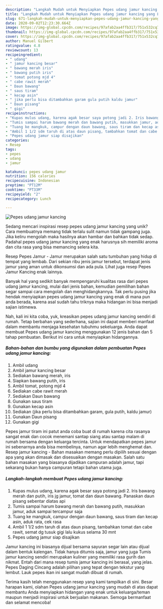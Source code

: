 ```yaml
---
description: "Langkah Mudah untuk Menyiapkan Pepes udang jamur kancing yang Lezat Sekali"
title: "Langkah Mudah untuk Menyiapkan Pepes udang jamur kancing yang Lezat Sekali"
slug: 671-langkah-mudah-untuk-menyiapkan-pepes-udang-jamur-kancing-yang-lezat-sekali
date: 2020-09-02T12:23:30.664Z
image: https://img-global.cpcdn.com/recipes/97afab2aa4ffb317/751x532cq70/pepes-udang-jamur-kancing-foto-resep-utama.jpg
thumbnail: https://img-global.cpcdn.com/recipes/97afab2aa4ffb317/751x532cq70/pepes-udang-jamur-kancing-foto-resep-utama.jpg
cover: https://img-global.cpcdn.com/recipes/97afab2aa4ffb317/751x532cq70/pepes-udang-jamur-kancing-foto-resep-utama.jpg
author: Manuel Gilbert
ratingvalue: 4.8
reviewcount: 13
recipeingredient:
- " udang"
- " jamur kancing besar"
- " bawang merah iris"
- " bawang putih iris"
- " tomat potong mjd 4"
- " cabe rawit merah"
- " Daun bawang"
- " saus tiram"
- " kecap asin"
- " jika perlu bisa ditambahkan garam gula putih kaldu jamur"
- " Daun pisang"
- " gigi"
recipeinstructions:
- "Kupas mulus udang, karena agak besar saya potong jadi 2. Iris bawang merah dan putih, iris jg jamur, tomat dan daun bawang. Panaskan daun pisang sebentar diatas api"
- "Tumis sampai harum bawang merah dan bawang putih, masukkan jamur, aduk sampai tercampur saja"
- "Tuang ke mangkuk, campur dengan daun bawang, saus tiram dan kecap asin, aduk rata, cek rasa"
- "Ambil 1 1/2 sdm taruh di atas daun pisang, tambahkan tomat dan cabe rawit, semat dg tusuk gigi lalu kukus selama 30 mnt"
- "Pepes udang jamur siap disajikan"
categories:
- Resep
tags:
- pepes
- udang
- jamur

katakunci: pepes udang jamur 
nutrition: 156 calories
recipecuisine: Indonesian
preptime: "PT12M"
cooktime: "PT33M"
recipeyield: "2"
recipecategory: Lunch

---
```



![Pepes udang jamur kancing](https://img-global.cpcdn.com/recipes/97afab2aa4ffb317/751x532cq70/pepes-udang-jamur-kancing-foto-resep-utama.jpg)

Sedang mencari inspirasi resep pepes udang jamur kancing yang unik? Cara membuatnya memang tidak terlalu sulit namun tidak gampang juga. Jika keliru mengolah maka hasilnya akan hambar dan bahkan tidak sedap. Padahal pepes udang jamur kancing yang enak harusnya sih memiliki aroma dan cita rasa yang bisa memancing selera kita.

Resep Pepes Jamur - Jamur merupakan salah satu tumbuhan yang hidup di tempat yang lembab. Dari sekian ribu jenis jamur tersebut, terdapat jenis jamur yang aman untuk dikonsumsi dan ada pula. Lihat juga resep Pepes Jamur Kancing enak lainnya.

Banyak hal yang sedikit banyak mempengaruhi kualitas rasa dari pepes udang jamur kancing, mulai dari jenis bahan, kemudian pemilihan bahan segar sampai cara mengolah dan menghidangkannya. Tak perlu pusing jika hendak menyiapkan pepes udang jamur kancing yang enak di mana pun anda berada, karena asal sudah tahu triknya maka hidangan ini bisa menjadi sajian istimewa.


Nah, kali ini kita coba, yuk, kreasikan pepes udang jamur kancing sendiri di rumah. Tetap berbahan yang sederhana, sajian ini dapat memberi manfaat dalam membantu menjaga kesehatan tubuhmu sekeluarga. Anda dapat membuat Pepes udang jamur kancing menggunakan 12 jenis bahan dan 5 tahap pembuatan. Berikut ini cara untuk menyiapkan hidangannya.

<!--inarticleads1-->

##### Bahan-bahan dan bumbu yang digunakan dalam pembuatan Pepes udang jamur kancing:

1. Ambil  udang
1. Ambil  jamur kancing besar
1. Sediakan  bawang merah, iris
1. Siapkan  bawang putih, iris
1. Ambil  tomat, potong mjd 4
1. Sediakan  cabe rawit merah
1. Sediakan  Daun bawang
1. Gunakan  saus tiram
1. Gunakan  kecap asin
1. Sediakan  (jika perlu bisa ditambahkan garam, gula putih, kaldu jamur)
1. Gunakan  Daun pisang
1. Gunakan  gigi


Pepes jamur tiram ini patut anda coba buat di rumah karena cita rasanya sangat enak dan cocok menemani santap siang atau santap malam di rumah bersama dengan keluarga tercinta. Untuk mendapatkan pepes jamur ini sebenarnya anda bisa membelinya, namun agar lebih menghemat dan. Resep jamur kancing - Bahan masakan memang perlu dipilih sesuai dengan apa yang akan dimasak dan disesuaikan dengan masakan. Salah satu bahan masakan yang biasanya dijadikan campuran adalah jamur, tapi sekarang bukan hanya campuran tetapi bahan utama juga. 

<!--inarticleads2-->

##### Langkah-langkah membuat Pepes udang jamur kancing:

1. Kupas mulus udang, karena agak besar saya potong jadi 2. Iris bawang merah dan putih, iris jg jamur, tomat dan daun bawang. Panaskan daun pisang sebentar diatas api
1. Tumis sampai harum bawang merah dan bawang putih, masukkan jamur, aduk sampai tercampur saja
1. Tuang ke mangkuk, campur dengan daun bawang, saus tiram dan kecap asin, aduk rata, cek rasa
1. Ambil 1 1/2 sdm taruh di atas daun pisang, tambahkan tomat dan cabe rawit, semat dg tusuk gigi lalu kukus selama 30 mnt
1. Pepes udang jamur siap disajikan


Jamur kancing ini biasanya dijual bersama sayuran segar lain atau dijual dalam bentuk kalengan. Tidak hanya ditumis saja, jamur yang juga Tumis jamur kancing sendiri merupakan kuliner yang memiliki rasa gurih dan nikmat. Entah dari mana resep tumis jamur kancing ini berasal, yang jelas. Pepes Daging Cincang adalah pilihan yang tepat dengan tekstur yang lembut. Lauk pepes ikan ini sangat mudah dibuat di rumah. 

Terima kasih telah menggunakan resep yang kami tampilkan di sini. Besar harapan kami, olahan Pepes udang jamur kancing yang mudah di atas dapat membantu Anda menyiapkan hidangan yang enak untuk keluarga/teman maupun menjadi inspirasi untuk berjualan makanan. Semoga bermanfaat dan selamat mencoba!

